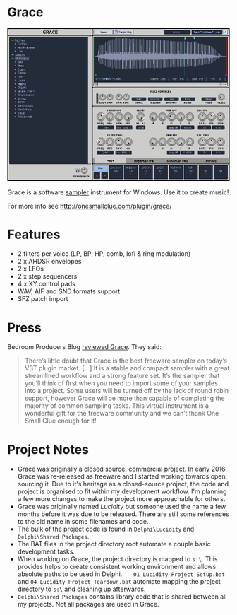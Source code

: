 # Grace

![Grace Screenshot](/readme/grace_full_size.png?raw=true)

Grace is a software [sampler](https://en.wikipedia.org/wiki/Sampler_(musical_instrument) "wikipedia.org/sampler") instrument for Windows. Use it to create music! 

For more info see http://onesmallclue.com/plugin/grace/

# Features

* 2 filters per voice (LP, BP, HP, comb, lofi & ring modulation)
* 2 x AHDSR envelopes
* 2 x LFOs
* 2 x step sequencers
* 4 x XY control pads
* WAV, AIF and SND formats support
* SFZ patch import

# Press

Bedroom Producers Blog [reviewed Grace](http://bedroomproducersblog.com/2015/09/14/grace-sampler-free/). They said: 

> There’s little doubt that Grace is the best freeware sampler on today’s VST plugin market. [...] It is a stable and compact sampler with a great streamlined workflow and a strong feature set.  It’s the sampler that you’ll think of first when you need to import some of your samples into a project. Some users will be turned off by the lack of round robin support, however Grace will be more than capable of completing the majority of common sampling tasks. This virtual instrument is a wonderful gift for the freeware community and we can’t thank One Small Clue enough for it!

# Project Notes

* Grace was originally a closed source, commercial project. In early 2016 Grace was re-released as freeware and I started working towards open sourcing it. Due to it's heritage as a closed-source project, the code and project is organised to fit within my development workflow. I'm planning a few more changes to make the project more approachable for others. 
* Grace was originally named *Lucidity* but someone used the name a few months before it was due to be released. There are still some references to the old name in some filenames and code. 
* The bulk of the project code is found in `Delphi\Lucidity` and `Delphi\Shared Packages`.
* The BAT files in the project directory root automate a couple basic development tasks. 
* When working on Grace, the project directory is mapped to `s:\`. This provides helps to create consistent working environment and allows absolute paths to be used in Delphi. ` 	01 Lucidity Project Setup.bat` and `04 Lucidity Project Teardown.bat` automate mapping the project directory to `s:\` and cleaning up afterwards. 
* `Delphi\Shared Packages` contains library  code that is shared between all my projects. Not all packages are used in Grace. 